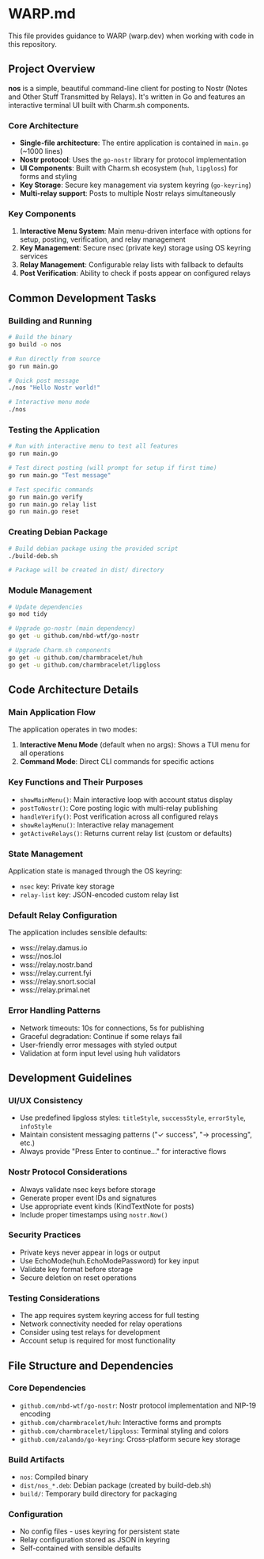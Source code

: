 # WARP.md

This file provides guidance to WARP (warp.dev) when working with code in this repository.

## Project Overview

**nos** is a simple, beautiful command-line client for posting to Nostr (Notes and Other Stuff Transmitted by Relays). It's written in Go and features an interactive terminal UI built with Charm.sh components.

### Core Architecture

- **Single-file architecture**: The entire application is contained in `main.go` (~1000 lines)
- **Nostr protocol**: Uses the `go-nostr` library for protocol implementation
- **UI Components**: Built with Charm.sh ecosystem (`huh`, `lipgloss`) for forms and styling
- **Key Storage**: Secure key management via system keyring (`go-keyring`)
- **Multi-relay support**: Posts to multiple Nostr relays simultaneously

### Key Components

1. **Interactive Menu System**: Main menu-driven interface with options for setup, posting, verification, and relay management
2. **Key Management**: Secure nsec (private key) storage using OS keyring services
3. **Relay Management**: Configurable relay lists with fallback to defaults
4. **Post Verification**: Ability to check if posts appear on configured relays

## Common Development Tasks

### Building and Running
```bash
# Build the binary
go build -o nos

# Run directly from source
go run main.go

# Quick post message
./nos "Hello Nostr world!"

# Interactive menu mode
./nos
```

### Testing the Application
```bash
# Run with interactive menu to test all features
go run main.go

# Test direct posting (will prompt for setup if first time)
go run main.go "Test message"

# Test specific commands
go run main.go verify
go run main.go relay list
go run main.go reset
```

### Creating Debian Package
```bash
# Build debian package using the provided script
./build-deb.sh

# Package will be created in dist/ directory
```

### Module Management
```bash
# Update dependencies
go mod tidy

# Upgrade go-nostr (main dependency)
go get -u github.com/nbd-wtf/go-nostr

# Upgrade Charm.sh components
go get -u github.com/charmbracelet/huh
go get -u github.com/charmbracelet/lipgloss
```

## Code Architecture Details

### Main Application Flow

The application operates in two modes:
1. **Interactive Menu Mode** (default when no args): Shows a TUI menu for all operations
2. **Command Mode**: Direct CLI commands for specific actions

### Key Functions and Their Purposes

- `showMainMenu()`: Main interactive loop with account status display
- `postToNostr()`: Core posting logic with multi-relay publishing
- `handleVerify()`: Post verification across all configured relays
- `showRelayMenu()`: Interactive relay management
- `getActiveRelays()`: Returns current relay list (custom or defaults)

### State Management

Application state is managed through the OS keyring:
- `nsec` key: Private key storage
- `relay-list` key: JSON-encoded custom relay list

### Default Relay Configuration

The application includes sensible defaults:
- wss://relay.damus.io
- wss://nos.lol
- wss://relay.nostr.band
- wss://relay.current.fyi
- wss://relay.snort.social
- wss://relay.primal.net

### Error Handling Patterns

- Network timeouts: 10s for connections, 5s for publishing
- Graceful degradation: Continue if some relays fail
- User-friendly error messages with styled output
- Validation at form input level using huh validators

## Development Guidelines

### UI/UX Consistency
- Use predefined lipgloss styles: `titleStyle`, `successStyle`, `errorStyle`, `infoStyle`
- Maintain consistent messaging patterns ("✓ success", "→ processing", etc.)
- Always provide "Press Enter to continue..." for interactive flows

### Nostr Protocol Considerations
- Always validate nsec keys before storage
- Generate proper event IDs and signatures
- Use appropriate event kinds (KindTextNote for posts)
- Include proper timestamps using `nostr.Now()`

### Security Practices
- Private keys never appear in logs or output
- Use EchoMode(huh.EchoModePassword) for key input
- Validate key format before storage
- Secure deletion on reset operations

### Testing Considerations
- The app requires system keyring access for full testing
- Network connectivity needed for relay operations
- Consider using test relays for development
- Account setup is required for most functionality

## File Structure and Dependencies

### Core Dependencies
- `github.com/nbd-wtf/go-nostr`: Nostr protocol implementation and NIP-19 encoding
- `github.com/charmbracelet/huh`: Interactive forms and prompts
- `github.com/charmbracelet/lipgloss`: Terminal styling and colors
- `github.com/zalando/go-keyring`: Cross-platform secure key storage

### Build Artifacts
- `nos`: Compiled binary
- `dist/nos_*.deb`: Debian package (created by build-deb.sh)
- `build/`: Temporary build directory for packaging

### Configuration
- No config files - uses keyring for persistent state
- Relay configuration stored as JSON in keyring
- Self-contained with sensible defaults
